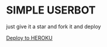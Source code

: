 # SIMPLE USERBOT

just give it a star and fork it
and deploy 

[Deploy to HEROKU](https://heroku.com/deploy)
